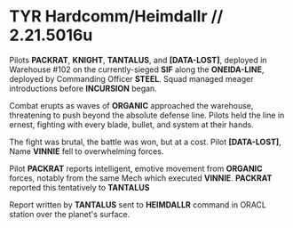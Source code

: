 # TYR Hardcomm/Heimdallr // 2.21.5016u
Pilots **PACKRAT**, **KNIGHT**, **TANTALUS**, and **\[DATA-LOST]**, deployed in Warehouse #102 on the currently-sieged **SIF** along the **ONEIDA-LINE**, deployed by Commanding Officer **STEEL**. Squad managed meager introductions before **INCURSION** began.

Combat erupts as waves of **ORGANIC** approached the warehouse, threatening to push beyond the absolute defense line. Pilots held the line in ernest, fighting with every blade, bullet, and system at their hands.

The fight was brutal, the battle was won, but at a cost. Pilot **\[DATA-LOST]**, Name **VINNIE** fell to overwhelming forces.

Pilot **PACKRAT** reports intelligent, emotive movement from **ORGANIC** forces, notably from the same Mech which executed **VINNIE**. **PACKRAT** reported this tentatively to **TANTALUS**

Report written by **TANTALUS** sent to **HEIMDALLR** command in ORACL station over the planet's surface.
